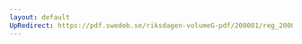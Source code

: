 ```yaml
---
layout: default
UpRedirect: https://pdf.swedeb.se/riksdagen-volumeG-pdf/200001/reg_200001/reg_200001_0524.pdf
---
```

